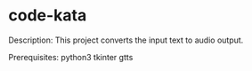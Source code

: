# code-kata

Description:
This project converts the input text to audio output.

Prerequisites:
python3
tkinter
gtts

